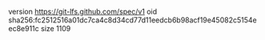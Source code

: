 version https://git-lfs.github.com/spec/v1
oid sha256:fc2512516a01dc7ca4c8d34cd77d11eedcb6b98acf19e45082c5154eec8e911c
size 1109
